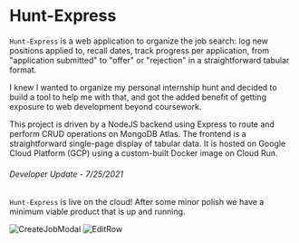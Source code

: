 # Hunt-Express

`Hunt-Express` is a web application to organize the job search: log new positions applied to, recall dates, track progress per application, from "application submitted" to "offer" or "rejection" in a straightforward tabular format.

I knew I wanted to organize my personal internship hunt and decided to build a tool to help me with that, and got the added benefit of getting exposure to web development beyond coursework.

This project is driven by a NodeJS backend using Express to route and perform CRUD operations on MongoDB Atlas. 
The frontend is a straightforward single-page display of tabular data. 
It is hosted on Google Cloud Platform (GCP) using a custom-built Docker image on Cloud Run. 



###### Developer Update - 7/25/2021

`Hunt-Express` is live on the cloud! After some minor polish we have a minimum viable product that is up and running. 

![CreateJobModal](https://user-images.githubusercontent.com/53810232/128596647-13b2adfc-6b90-4064-9062-6c710c4c67f2.gif)
![EditRow](https://user-images.githubusercontent.com/53810232/128596648-c7c65594-cc98-4500-bc7b-4989f94beab8.gif)




